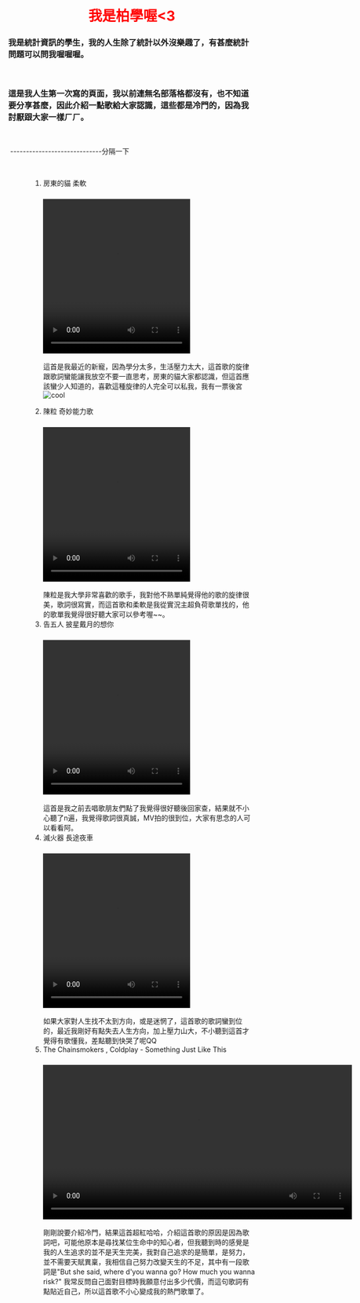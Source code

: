 
<!DOCTYPE html>
<html>
<h1 style="text-align: center;"><strong><span style="color: #ff0000;">我是柏學喔&lt;3</span></strong></h1>
<h3>我是統計資訊的學生，我的人生除了統計以外沒樂趣了，有甚麼統計問題可以問我喔喔喔。</h3>
<p>&nbsp;</p>
<h3>這是我人生第一次寫的頁面，我以前連無名部落格都沒有，也不知道要分享甚麼，因此介紹一點歌給大家認識，這些都是冷門的，因為我討厭跟大家一樣ㄏㄏ。</h3>
<p>&nbsp;</p>
<p>&nbsp;-----------------------------分隔一下</p>
<p>&nbsp;</p>
<ol>
<ol>
<ol>
<li>房東的貓 柔軟
<h3><video src="&lt;iframe width=" width="300" height="315">" controls&gt;</video></h3>
<p>這首是我最近的新寵，因為學分太多，生活壓力太大，這首歌的旋律跟歌詞蠻能讓我放空不要一直思考，房東的貓大家都認識，但這首應該蠻少人知道的，喜歡這種旋律的人完全可以私我，我有一票後宮<img src="https://html5-editor.net/tinymce/plugins/emoticons/img/smiley-cool.gif" alt="cool" /></p>
</li>
<li>陳粒&nbsp;奇妙能力歌
<h3><video src="&lt;iframe width=" width="300" height="315">" width="300" height="315"&gt;" controls&gt;</video></h3>
陳粒是我大學非常喜歡的歌手，我對他不熟單純覺得他的歌的旋律很美，歌詞很寫實，而這首歌和柔軟是我從實況主超負荷歌單找的，他的歌單我覺得很好聽大家可以參考喔~~。</li>
<li>告五人 披星戴月的想你
<h3><video src="&lt;iframe width=" width="300" height="315">" width="300" height="315"&gt;" width="300" height="315"&gt;" controls&gt;</video></h3>
這首是我之前去唱歌朋友們點了我覺得很好聽後回家查，結果就不小心聽了n遍，我覺得歌詞很真誠，MV拍的很到位，大家有思念的人可以看看阿。</li>
<li>滅火器 長途夜車
<h3><video src="&lt;iframe width=" width="300" height="315">" width="300" height="315"&gt;" width="300" height="315"&gt;" width="300" height="315"&gt;" controls&gt;</video></h3>
如果大家對人生找不太到方向，或是迷惘了，這首歌的歌詞蠻到位的，最近我剛好有點失去人生方向，加上壓力山大，不小聽到這首才覺得有歌懂我，差點聽到快哭了呢QQ</li>
<li>The Chainsmokers , Coldplay - Something Just Like This
<h3><video src="<iframe width="560" height="315" src="https://www.youtube.com/embed/FM7MFYoylVs?start=4" frameborder="0" allow="accelerometer; autoplay; encrypted-media; gyroscope; picture-in-picture" allowfullscreen></iframe>" width="300" height="315">;</video></h3>
剛剛說要介紹冷門，結果這首超紅哈哈，介紹這首歌的原因是因為歌詞吧，可能他原本是尋找某位生命中的知心者，但我聽到時的感覺是我的人生追求的並不是天生完美，我對自己追求的是簡單，是努力，並不需要天賦異稟，我相信自己努力改變天生的不足，其中有一段歌詞是"But she said, where d'you wanna go? How much you wanna risk?"&nbsp;我常反問自己面對目標時我願意付出多少代價，而這句歌詞有點貼近自己，所以這首歌不小心變成我的熱門歌單了。</li>
</ol>
</ol>
</ol>
<p>&nbsp;</p>
<p>&nbsp;</p>
<p>&nbsp;</p>
<p>&nbsp;</p>
<p>&nbsp;</p>
<p>&nbsp;</p>
<p>&nbsp;</p>
<p>&nbsp;</p>
</html>



